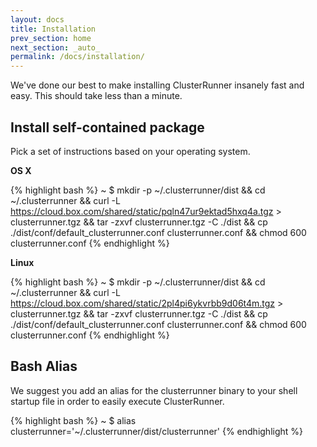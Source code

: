 ```yaml
---
layout: docs
title: Installation
prev_section: home
next_section: _auto_
permalink: /docs/installation/
---
```


We've done our best to make installing ClusterRunner insanely fast and easy.  This should take less than a minute.

## Install self-contained package
Pick a set of instructions based on your operating system.

**OS X**

{% highlight bash %}
~ $ mkdir -p ~/.clusterrunner/dist && cd ~/.clusterrunner && curl -L https://cloud.box.com/shared/static/pqln47ur9ektad5hxq4a.tgz > clusterrunner.tgz && tar -zxvf clusterrunner.tgz -C ./dist && cp ./dist/conf/default_clusterrunner.conf clusterrunner.conf && chmod 600 clusterrunner.conf
{% endhighlight %}

**Linux**

{% highlight bash %}
~ $ mkdir -p ~/.clusterrunner/dist && cd ~/.clusterrunner && curl -L https://cloud.box.com/shared/static/2pl4pi6ykvrbb9d06t4m.tgz > clusterrunner.tgz && tar -zxvf clusterrunner.tgz -C ./dist && cp ./dist/conf/default_clusterrunner.conf clusterrunner.conf && chmod 600 clusterrunner.conf
{% endhighlight %}

## Bash Alias

We suggest you add an alias for the clusterrunner binary to your shell startup file in order to easily execute ClusterRunner.

{% highlight bash %}
~ $ alias clusterrunner='~/.clusterrunner/dist/clusterrunner'
{% endhighlight %}

